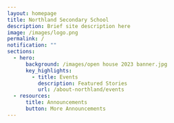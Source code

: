 ```yaml
---
layout: homepage
title: Northland Secondary School
description: Brief site description here
image: /images/logo.png
permalink: /
notification: ""
sections:
  - hero:
      background: /images/open house 2023 banner.jpg
      key_highlights:
        - title: Events
          description: Featured Stories
          url: /about-northland/events
  - resources:
      title: Announcements
      button: More Announcements
---
```

